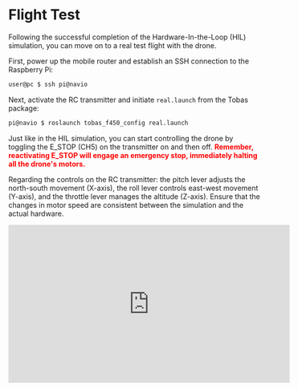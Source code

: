 # Flight Test

Following the successful completion of the Hardware-In-the-Loop (HIL) simulation,
you can move on to a real test flight with the drone.

First, power up the mobile router and establish an SSH connection to the Raspberry Pi:

```bash
user@pc $ ssh pi@navio
```

Next, activate the RC transmitter and initiate `real.launch` from the Tobas package:

```bash
pi@navio $ roslaunch tobas_f450_config real.launch
```

Just like in the HIL simulation, you can start controlling the drone by toggling the E_STOP (CH5) on the transmitter on and then off. <span style="color: red;"><strong>Remember, reactivating E_STOP will engage an emergency stop, immediately halting all the drone's motors.</strong></span>

Regarding the controls on the RC transmitter:
the pitch lever adjusts the north-south movement (X-axis),
the roll lever controls east-west movement (Y-axis),
and the throttle lever manages the altitude (Z-axis).
Ensure that the changes in motor speed are consistent between the simulation and the actual hardware.

<iframe width="560" height="315" src="https://www.youtube.com/embed/EldjS8AnBjw?si=mdp2SFPWEta51UOP" title="YouTube video player" frameborder="0" allow="accelerometer; autoplay; clipboard-write; encrypted-media; gyroscope; picture-in-picture; web-share" allowfullscreen></iframe>
<br>
